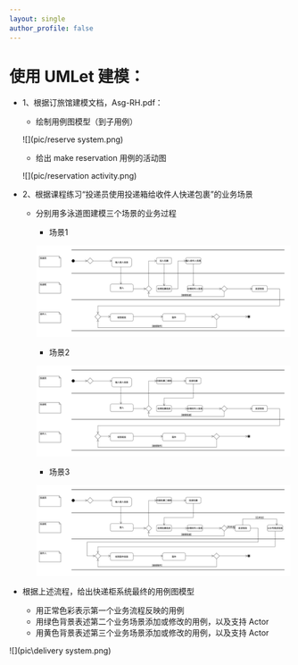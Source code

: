 ```yaml
---
layout: single
author_profile: false
---
```


# 使用 **UMLet** 建模：

- 1、根据订旅馆建模文档，Asg-RH.pdf：

  - 绘制用例图模型（到子用例）

  ![](pic/reserve system.png)

  - 给出 make reservation 用例的活动图

  ![](pic/reservation activity.png)

- 2、根据课程练习“投递员使用投递箱给收件人快递包裹”的业务场景

  - 分别用多泳道图建模三个场景的业务过程

    - 场景1

    ![](pic\delivery_1.png)

    - 场景2

    ![](pic\delivery_2.png)

    - 场景3

    ![](pic\delivery_3.png)

- 根据上述流程，给出快递柜系统最终的用例图模型
  - 用正常色彩表示第一个业务流程反映的用例
  - 用绿色背景表述第二个业务场景添加或修改的用例，以及支持 Actor
  - 用黄色背景表述第三个业务场景添加或修改的用例，以及支持 Actor

![](pic\delivery system.png)

 
